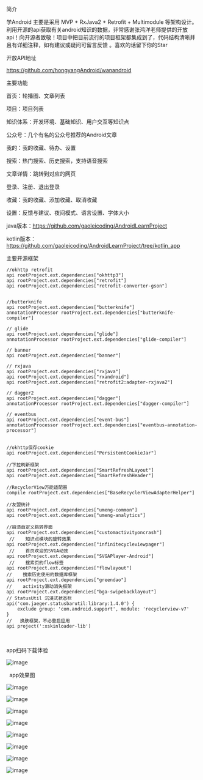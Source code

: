  
简介

学Android 主要是采用 MVP + RxJava2 + Retrofit + Multimodule 等架构设计。利用开源的api获取有关android知识的数据，非常感谢张鸿洋老师提供的开放api！向开源者致敬！项目中把目前流行的项目框架都集成到了，代码结构清晰并且有详细注释，如有建议或疑问可留言反馈 。喜欢的话留下你的Star

开放API地址

https://github.com/hongyangAndroid/wanandroid

主要功能

首页：轮播图、文章列表

项目：项目列表

知识体系：开发环境、基础知识、用户交互等知识点

公众号：几个有名的公众号推荐的Android文章

我的：我的收藏、待办、设置

搜索：热门搜索、历史搜索，支持语音搜索

文章详情：跳转到对应的网页

登录、注册、退出登录

收藏：我的收藏、添加收藏、取消收藏

设置：反馈与建议、夜间模式、语言设置、字体大小
 

java版本：https://github.com/gaoleicoding/AndroidLearnProject

kotlin版本：https://github.com/gaoleicoding/AndroidLearnProject/tree/kotlin_app  

主要开源框架

    //okhttp retrofit
    api rootProject.ext.dependencies["okhttp3"]
    api rootProject.ext.dependencies["retrofit"]
    api rootProject.ext.dependencies["retrofit-converter-gson"]
 
    
    //butterknife
    api rootProject.ext.dependencies["butterknife"]
    annotationProcessor rootProject.ext.dependencies["butterknife-compiler"]
 
    // glide
    api rootProject.ext.dependencies["glide"]
    annotationProcessor rootProject.ext.dependencies["glide-compiler"]
 
    // banner
    api rootProject.ext.dependencies["banner"]
 
    // rxjava
    api rootProject.ext.dependencies["rxjava"]
    api rootProject.ext.dependencies["rxandroid"]
    api rootProject.ext.dependencies["retrofit2:adapter-rxjava2"]
 
    // dagger2
    api rootProject.ext.dependencies["dagger"]
    annotationProcessor rootProject.ext.dependencies["dagger-compiler"]
 
    // eventbus
    api rootProject.ext.dependencies["event-bus"]
    annotationProcessor rootProject.ext.dependencies["eventbus-annotation-processor"]
 
 
    //okhttp保存cookie
    api rootProject.ext.dependencies["PersistentCookieJar"]
 
    //下拉刷新框架
    api rootProject.ext.dependencies["SmartRefreshLayout"]
    api rootProject.ext.dependencies["SmartRefreshHeader"]
 
    //RecyclerView万能适配器
    compile rootProject.ext.dependencies["BaseRecyclerViewAdapterHelper"]
 
    //友盟统计
    api rootProject.ext.dependencies["umeng-common"]
    api rootProject.ext.dependencies["umeng-analytics"]
 
    //崩溃自定义跳转界面
    api rootProject.ext.dependencies["customactivityoncrash"]
     //    知识点模块的旋转效果
    api rootProject.ext.dependencies["infinitecycleviewpager"]
     //    首页欢迎的SVGA动效
    api rootProject.ext.dependencies["SVGAPlayer-Android"]
     //    搜索页的flow标签
    api rootProject.ext.dependencies["flowlayout"]
    //    搜索历史使用的数据库框架
    api rootProject.ext.dependencies["greendao"]
    //    activity滑动消失框架
    api rootProject.ext.dependencies["bga-swipebacklayout"]
    // StatusUtil 沉浸式状态栏
    api('com.jaeger.statusbarutil:library:1.4.0') {
        exclude group: 'com.android.support', module: 'recyclerview-v7'
    }
    //   换肤框架，不必重启应用
    api project(':xskinloader-lib')
 

app扫码下载体验

![image](https://github.com/gaoleicoding/LearnAndroid/raw/master/material/screenshots/app.png)

 
app效果图

![image](https://github.com/gaoleicoding/LearnAndroid/raw/master/material/screenshots/1.jpg)

![image](https://github.com/gaoleicoding/LearnAndroid/raw/master/material/screenshots/2.jpg)

![image](https://github.com/gaoleicoding/LearnAndroid/raw/master/material/screenshots/3.jpg)

![image](https://github.com/gaoleicoding/LearnAndroid/raw/master/material/screenshots/4.jpg)

![image](https://github.com/gaoleicoding/LearnAndroid/raw/master/material/screenshots/5.jpg)

![image](https://github.com/gaoleicoding/LearnAndroid/raw/master/material/screenshots/6.jpg)

![image](https://github.com/gaoleicoding/LearnAndroid/raw/master/material/screenshots/7.jpg)

![image](https://github.com/gaoleicoding/LearnAndroid/raw/master/material/screenshots/8.jpg)












